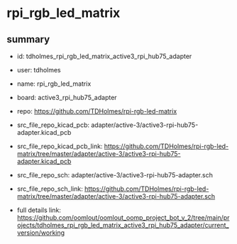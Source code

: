 # rpi_rgb_led_matrix
 
## summary 
* id: tdholmes_rpi_rgb_led_matrix_active3_rpi_hub75_adapter
* user: tdholmes
* name: rpi_rgb_led_matrix
* board: active3_rpi_hub75_adapter
* repo: https://github.com/TDHolmes/rpi-rgb-led-matrix
* src_file_repo_kicad_pcb: adapter/active-3/active3-rpi-hub75-adapter.kicad_pcb
* src_file_repo_kicad_pcb_link: https://github.com/TDHolmes/rpi-rgb-led-matrix/tree/master/adapter/active-3/active3-rpi-hub75-adapter.kicad_pcb


* src_file_repo_sch: adapter/active-3/active3-rpi-hub75-adapter.sch
* src_file_repo_sch_link: https://github.com/TDHolmes/rpi-rgb-led-matrix/tree/master/adapter/active-3/active3-rpi-hub75-adapter.sch
* full details link: https://github.com/oomlout/oomlout_oomp_project_bot_v_2/tree/main/projects/tdholmes_rpi_rgb_led_matrix_active3_rpi_hub75_adapter/current_version/working  







